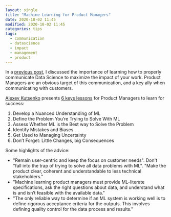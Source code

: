 ```yaml
---
layout: single
title: "Machine Learning for Product Managers"
date: 2020-10-02 11:45
modified: 2020-10-02 11:45
categories: tips
tags:
  - communication
  - datascience
  - impact
  - management
  - product
---
```


In a [previous post](https://proinsias.github.io/tips/Communicating-Data-Science-with-impact/), I discussed the importance of learning how to properly communicate Data Science to maximize the impact of your work. Product Managers are an obvious target of this communication, and a key ally when communicating with customers.

[Alexey Kutsenko](https://www.mindtheproduct.com/profile/Alexey.Kutsenko) presents
[6 keys lessons](https://www.mindtheproduct.com/machine-learning-for-product-managers-a-quick-primer/)
for Product Managers to learn for success:

1. Develop a Nuanced Understanding of ML
2. Define the Problem You’re Trying to Solve With ML
3. Assess Whether ML is the Best way to Solve the Problem
4. Identify Mistakes and Biases
5. Get Used to Managing Uncertainty
6. Don’t Forget: Little Changes, big Consequences

Some highlights of the advice:

- "Remain user-centric and keep the focus on customer needs". Don't "fall into the trap of trying to solve all data problems with ML". "Make the product clear, coherent and understandable to less technical stakeholders."
- "Machine learning product managers must provide ML-literate specifications, ask the right questions about data, and understand what is and isn’t feasible with the available data."
- "The only reliable way to determine if an ML system is working well is to define rigorous acceptance criteria for the outputs. This involves defining quality control for the data process and results."
